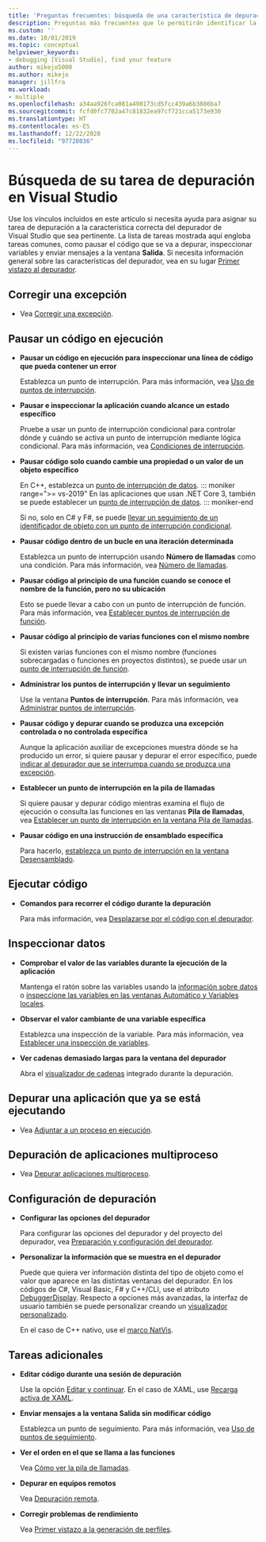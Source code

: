 ```yaml
---
title: 'Preguntas frecuentes: búsqueda de una característica de depuración'
description: Preguntas más frecuentes que le permitirán identificar la característica del depurador que le ayudará a depurar su aplicación.
ms.custom: ''
ms.date: 10/01/2019
ms.topic: conceptual
helpviewer_keywords:
- debugging [Visual Studio], find your feature
author: mikejo5000
ms.author: mikejo
manager: jillfra
ms.workload:
- multiple
ms.openlocfilehash: a34aa926fca081a498173cd5fcc439a6b3886ba7
ms.sourcegitcommit: fcfd0fc7702a47c81832ea97cf721cca5173e930
ms.translationtype: HT
ms.contentlocale: es-ES
ms.lasthandoff: 12/22/2020
ms.locfileid: "97728036"
---
```

# <a name="faq---find-the-debugging-feature-you-need-in-visual-studio"></a>Búsqueda de su tarea de depuración en Visual Studio

Use los vínculos incluidos en este artículo si necesita ayuda para asignar su tarea de depuración a la característica correcta del depurador de Visual Studio que sea pertinente. La lista de tareas mostrada aquí engloba tareas comunes, como pausar el código que se va a depurar, inspeccionar variables y enviar mensajes a la ventana **Salida**. Si necesita información general sobre las características del depurador, vea en su lugar [Primer vistazo al depurador](debugger-feature-tour.md).

## <a name="fix-an-exception"></a>Corregir una excepción

- Vea [Corregir una excepción](write-better-code-with-visual-studio.md#fix-an-exception).

## <a name="pause-running-code"></a>Pausar un código en ejecución

- **Pausar un código en ejecución para inspeccionar una línea de código que pueda contener un error**

  Establezca un punto de interrupción. Para más información, vea [Uso de puntos de interrupción](using-breakpoints.md).

- **Pausar e inspeccionar la aplicación cuando alcance un estado específico**

  Pruebe a usar un punto de interrupción condicional para controlar dónde y cuándo se activa un punto de interrupción mediante lógica condicional. Para más información, vea [Condiciones de interrupción](using-breakpoints.md#breakpoint-conditions).

- **Pausar código solo cuando cambie una propiedad o un valor de un objeto específico**

  En C++, establezca un [punto de interrupción de datos](using-breakpoints.md#BKMK_set_a_data_breakpoint_native_cplusplus). 
  ::: moniker range=">= vs-2019"
  En las aplicaciones que usan .NET Core 3, también se puede establecer un [punto de interrupción de datos](using-breakpoints.md#BKMK_set_a_data_breakpoint_managed).
  ::: moniker-end

  Si no, solo en C# y F#, se puede [llevar un seguimiento de un identificador de objeto con un punto de interrupción condicional](using-breakpoints.md#using-object-ids-in-breakpoint-conditions-c-and-f).

- **Pausar código dentro de un bucle en una iteración determinada**

  Establezca un punto de interrupción usando **Número de llamadas** como una condición. Para más información, vea [Número de llamadas](using-breakpoints.md#set-a-hit-count-condition).

- **Pausar código al principio de una función cuando se conoce el nombre de la función, pero no su ubicación**

  Esto se puede llevar a cabo con un punto de interrupción de función. Para más información, vea [Establecer puntos de interrupción de función](using-breakpoints.md#BKMK_Set_a_breakpoint_in_a_source_file).

- **Pausar código al principio de varias funciones con el mismo nombre**

  Si existen varias funciones con el mismo nombre (funciones sobrecargadas o funciones en proyectos distintos), se puede usar un [punto de interrupción de función](using-breakpoints.md#BKMK_Set_a_breakpoint_in_a_source_file).

- **Administrar los puntos de interrupción y llevar un seguimiento**

  Use la ventana **Puntos de interrupción**. Para más información, vea [Administrar puntos de interrupción](using-breakpoints.md#BKMK_Specify_advanced_properties_of_a_breakpoint_).

- **Pausar código y depurar cuando se produzca una excepción controlada o no controlada específica**

  Aunque la aplicación auxiliar de excepciones muestra dónde se ha producido un error, si quiere pausar y depurar el error específico, puede [indicar al depurador que se interrumpa cuando se produzca una excepción](managing-exceptions-with-the-debugger.md#tell-the-debugger-to-break-when-an-exception-is-thrown).

- **Establecer un punto de interrupción en la pila de llamadas**

  Si quiere pausar y depurar código mientras examina el flujo de ejecución o consulta las funciones en las ventanas **Pila de llamadas**, vea [Establecer un punto de interrupción en la ventana Pila de llamadas](using-breakpoints.md#BKMK_Set_a_breakpoint_from_debugger_windows).

- **Pausar código en una instrucción de ensamblado específica**

  Para hacerlo, [establezca un punto de interrupción en la ventana Desensamblado](using-breakpoints.md#BKMK_Set_a_breakpoint_from_debugger_windows).

## <a name="execute-code"></a>Ejecutar código

- **Comandos para recorrer el código durante la depuración**

  Para más información, vea [Desplazarse por el código con el depurador](navigating-through-code-with-the-debugger.md).

## <a name="inspect-data"></a>Inspeccionar datos

- **Comprobar el valor de las variables durante la ejecución de la aplicación**

  Mantenga el ratón sobre las variables usando la [información sobre datos](view-data-values-in-data-tips-in-the-code-editor.md) o [inspeccione las variables en las ventanas Automático y Variables locales](autos-and-locals-windows.md).

- **Observar el valor cambiante de una variable específica**

  Establezca una inspección de la variable. Para más información, vea [Establecer una inspección de variables](watch-and-quickwatch-windows.md).

- **Ver cadenas demasiado largas para la ventana del depurador**

  Abra el [visualizador de cadenas](view-strings-visualizer.md) integrado durante la depuración.

## <a name="debug-an-app-that-is-already-running"></a>Depurar una aplicación que ya se está ejecutando

- Vea [Adjuntar a un proceso en ejecución](attach-to-running-processes-with-the-visual-studio-debugger.md).

## <a name="debug-multithreaded-applications"></a>Depuración de aplicaciones multiproceso

- Vea [Depurar aplicaciones multiproceso](debug-multithreaded-applications-in-visual-studio.md).

## <a name="configure-debugging"></a>Configuración de depuración

- **Configurar las opciones del depurador**

  Para configurar las opciones del depurador y del proyecto del depurador, vea [Preparación y configuración del depurador](debugger-settings-and-preparation.md).

- **Personalizar la información que se muestra en el depurador**

  Puede que quiera ver información distinta del tipo de objeto como el valor que aparece en las distintas ventanas del depurador. En los códigos de C#, Visual Basic, F# y C++/CLI, use el atributo [DebuggerDisplay](using-the-debuggerdisplay-attribute.md). Respecto a opciones más avanzadas, la interfaz de usuario también se puede personalizar creando un [visualizador personalizado](create-custom-visualizers-of-data.md).

  En el caso de C++ nativo, use el [marco NatVis](create-custom-views-of-native-objects.md).

## <a name="additional-tasks"></a>Tareas adicionales

- **Editar código durante una sesión de depuración**

  Use la opción [Editar y continuar](edit-and-continue.md). En el caso de XAML, use [Recarga activa de XAML](../xaml-tools/xaml-hot-reload.md).

- **Enviar mensajes a la ventana Salida sin modificar código**

  Establezca un punto de seguimiento. Para más información, vea [Uso de puntos de seguimiento](using-tracepoints.md).

- **Ver el orden en el que se llama a las funciones**

  Vea [Cómo ver la pila de llamadas](how-to-use-the-call-stack-window.md).

- **Depurar en equipos remotos**

  Vea [Depuración remota](remote-debugging.md).

- **Corregir problemas de rendimiento**

  Vea [Primer vistazo a la generación de perfiles](../profiling/profiling-feature-tour.md).
